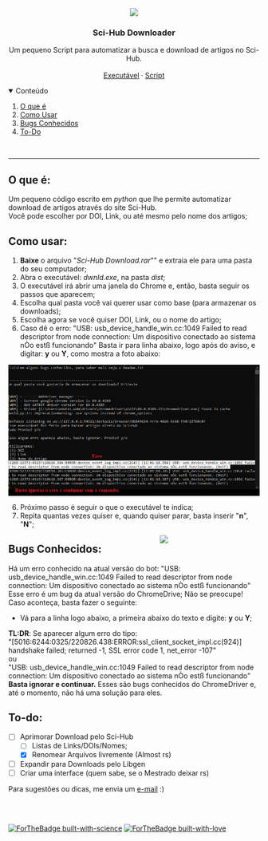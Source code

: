<p align="center">
  <img align='center' src="https://media.giphy.com/media/QBkKFl1WM4hSQNSxUM/giphy.gif" width="90">
    <h3 align="center"> Sci-Hub Downloader </h3>
    </p>
    
<p align="center">
  Um pequeno Script para automatizar a busca e download de artigos no Sci-Hub.
    <br />
  <br />
  <a href="https://github.com/Ttytamaki/SciHub_Downloader/tree/main/Downloader.exe">Executável</a>
    ·
    <a href="https://github.com/Ttytamaki/SciHub_Downloader/tree/main/Script">Script</a>
  </p>
</p>


<!-- TABLE OF CONTENTS -->
<details open="open">
  <summary>Conteúdo</summary>
  <ol>
    <li>
      <a href="#o-que-é">O que é</a>
    </li>
    <li>
      <a href="#como-usar">Como Usar</a>
    </li>
    <li><a href="#bugs-conhecidos">Bugs Conhecidos</a></li>
    <li><a href="#to-do"> To-Do</a></li>
  </ol>
</details>

<br />

******



## O que é:
Um pequeno código escrito em *python* que lhe permite automatizar download de artigos através do site Sci-Hub.
<br />
Você pode escolher por DOI, Link, ou até mesmo pelo nome dos artigos;
<br />


## Como usar:
1) **Baixe** o arquivo "*Sci-Hub Download.rar*"" e extraia ele para uma pasta do seu computador;
2) Abra o executável: *dwnld.exe*, na pasta *dist*;
3) O executável irá abrir uma janela do Chrome e, então, basta seguir os passos que aparecem;
4) Escolha qual pasta você vai querer usar como base (para armazenar os downloads);
5) Escolha agora se você quiser DOI, Link, ou o nome do artigo;
6) Caso dê o erro: 
"USB: usb_device_handle_win.cc:1049 Failed to read descriptor from node connection: Um dispositivo conectado ao sistema nÒo estß funcionando"
Basta ir para linha abaixo, logo após do aviso, e digitar: **y** ou **Y**, como mostra a foto abaixo:

<p align="center">
  <img align='center' src="Img/1.png">
    </p>
    
6) Próximo passo é seguir o que o executável te indica;
7) Repita quantas vezes quiser e, quando quiser parar, basta inserir "**n**", "**N**";


<img align='right' src="https://media.giphy.com/media/Ll22OhMLAlVDb8UQWe/giphy.gif" width="200">


## Bugs Conhecidos:
Há um erro conhecido na atual versão do bot:
"USB: usb_device_handle_win.cc:1049 Failed to read descriptor from node connection: Um dispositivo conectado ao sistema nÒo estß funcionando"
Esse erro é um bug da atual versão do ChromeDrive;
Não se preocupe! Caso aconteça, basta fazer o seguinte:
- Vá para a linha logo abaixo, a primeira abaixo do texto e digite: **y** ou **Y**;

**TL:DR**: Se aparecer algum erro do tipo:  <br />
"[5016:6244:0325/220826.438:ERROR:ssl_client_socket_impl.cc(924)] handshake failed; returned -1, SSL error code 1, net_error -107" <br />
ou <br />
"USB: usb_device_handle_win.cc:1049 Failed to read descriptor from node connection: Um dispositivo conectado ao sistema nÒo estß funcionando" <br />
**Basta ignorar e continuar.** Esses são bugs conhecidos do ChromeDriver e, até o momento, não há uma solução para eles.





## To-do:


- [ ] Aprimorar Download pelo Sci-Hub
   - [ ] Listas de Links/DOIs/Nomes;
   - [x] Renomear Arquivos livremente (Almost rs)
- [ ] Expandir para Downloads pelo Libgen
- [ ] Criar uma interface (quem sabe, se o Mestrado deixar rs)

Para sugestões ou dicas, me envia um [e-mail](mailto:eduardo.rtamaki@gmail.com?subject=[GitHub]%20Source%20SciHub%20Dwnld) :)

<br />

<br />


[![ForTheBadge built-with-science](http://ForTheBadge.com/images/badges/built-with-science.svg)](https://GitHub.com/Naereen/)
[![ForTheBadge built-with-love](http://ForTheBadge.com/images/badges/built-with-love.svg)](https://GitHub.com/Naereen/)


